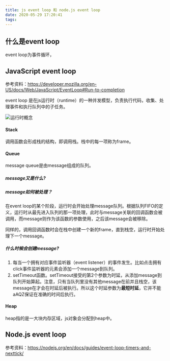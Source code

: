 ```yaml
---
title: js event loop 和 node.js event loop
date: 2020-05-29 17:20:41
tags:
---
```


## 什么是event loop

event loop为事件循环，



## JavaScript event loop

参考资料：https://developer.mozilla.org/en-US/docs/Web/JavaScript/EventLoop#Run-to-completion

event loop 是在js运行时（runtime）的一种并发模型，负责执行代码，收集、处理事件和执行队列中的子任务。

![运行时概念](https://mdn.mozillademos.org/files/17124/The_Javascript_Runtime_Environment_Example.svg)

#### Stack

调用函数会形成栈的结构，即调用栈。栈中的每一项称为frame。

#### Queue

message queue是由message组成的队列。

##### message又是什么?

##### message如何被处理？

在event loop的某个阶段，运行时会开始处理message队列。根据队列FIFO的定义，运行时从最先进入队列的那一项处理，此时与message关联的回调函数会被调用，而message则作为该函数的参数使用，之后该message会被移除。

同样的，调用回调函数时会在栈中创建一个新的frame，直到栈空，运行时开始处理下一个message。

##### 什么时候会创建message?

1. 每当一个拥有对应事件监听器（event listener）的事件发生。比如点击拥有click事件监听器的元素会添加一个message到队列。
2. setTimeout函数。setTimeout接受的第2个参数为时延，从添加message到队列开始算起。注意，只有当队列里没有其他message在前并且栈空，该message在才会在时延后被执行。所以这个时延参数为**最短时延**，它并不能aAQZ保证在准确的时间后执行。



#### Heap

heap指的是一大块内存区域，js对象会分配到heap中。

## Node.js event loop

参考资料：https://nodejs.org/en/docs/guides/event-loop-timers-and-nexttick/